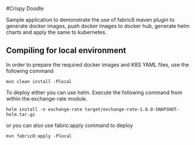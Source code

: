 #Crispy Doodle

Sample application to demonstrate the use of fabric8 maven plugin to generate docker images, push docker images to docker hub, generate helm charts and apply the same to kubernetes.

## Compiling for local environment
In order to prepare the required docker images and K8S YAML files, use the following command

```
mvn clean install -Plocal
```

To deploy either you can use helm. Execute the following command from within the exchange-rate module.

```
helm install -n exchange-rate target/exchange-rate-1.0.0-SNAPSHOT-helm.tar.gz 
```

or you can also use fabric:apply command to deploy

```
mvn fabric8:apply -Plocal
```